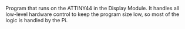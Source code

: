Program that runs on the ATTINY44 in the Display Module. It handles all low-level hardware control to keep the program size low, so most of the logic is handled by the Pi.